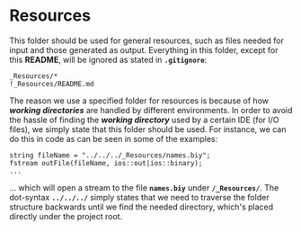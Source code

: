 # Resources
This folder should be used for general resources, such as files needed for input and those generated as output. Everything
in this folder, except for this **README**, will be ignored as stated in **``.gitignore``**:

````
_Resources/*
!_Resources/README.md
````

The reason we use a specified folder for resources is because of how _**working directories**_ are handled by different
environments. In order to avoid the hassle of finding the _**working directory**_ used by a certain IDE (for I/O files), 
we simply state that this folder should be used. For instance, we can do this in code as can be seen in some of the examples:

````
string fileName = "../../../_Resources/names.biy";
fstream outFile(fileName, ios::out|ios::binary);
...
````  

... which will open a stream to the file **``names.biy``** under **``/_Resources/``**. The dot-syntax **``../../../``** simply states that 
we need to traverse the folder structure backwards until we find the needed directory, which's placed directly under the 
project root.